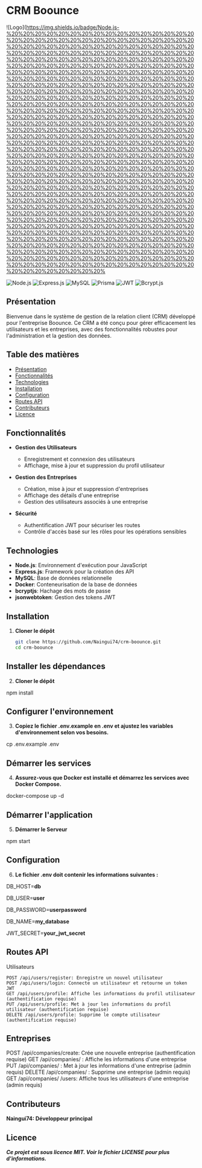 # CRM Boounce
![Logo](https://img.shields.io/badge/Node.js-%20%20%20%20%20%20%20%20%20%20%20%20%20%20%20%20%20%20%20%20%20%20%20%20%20%20%20%20%20%20%20%20%20%20%20%20%20%20%20%20%20%20%20%20%20%20%20%20%20%20%20%20%20%20%20%20%20%20%20%20%20%20%20%20%20%20%20%20%20%20%20%20%20%20%20%20%20%20%20%20%20%20%20%20%20%20%20%20%20%20%20%20%20%20%20%20%20%20%20%20%20%20%20%20%20%20%20%20%20%20%20%20%20%20%20%20%20%20%20%20%20%20%20%20%20%20%20%20%20%20%20%20%20%20%20%20%20%20%20%20%20%20%20%20%20%20%20%20%20%20%20%20%20%20%20%20%20%20%20%20%20%20%20%20%20%20%20%20%20%20%20%20%20%20%20%20%20%20%20%20%20%20%20%20%20%20%20%20%20%20%20%20%20%20%20%20%20%20%20%20%20%20%20%20%20%20%20%20%20%20%20%20%20%20%20%20%20%20%20%20%20%20%20%20%20%20%20%20%20%20%20%20%20%20%20%20%20%20%20%20%20%20%20%20%20%20%20%20%20%20%20%20%20%20%20%20%20%20%20%20%20%20%20%20%20%20%20%20%20%20%20%20%20%20%20%20%20%20%20%20%20%20%20%20%20%20%20%20%20%20%20%20%20%20%20%20%20%20%20%20%20%20%20%20%20%20%20%20%20%20%20%20%20%20%20%20%20%20%20%20%20%20%20%20%20%20%20%20%20%20%20%20%20%20%20%20%20%20%20%20%20%20%20%20%20%20%20%20%20%20%20%20%20%20%20%20%20%20%20%20%20%20%20%20%20%20%20%20%20%20%20%20%20%20%20%20%20%20%20%20%20%20%20%20%20%20%20%20%20%20%20%20%20%20%20%20%20%20%20%20%20%20%20%20%20%20%20%20%20%20%20%20%20%20%20%20%20%20%20%20%20%20%20%20%20%20%20%20%20%20%20%20%20%20%20%20%20%20%20%20%20%20%20%20%20%20%20%20%20%20%20%20%20%20%20%20%20%20%20%20%20%20%20%20%20%20%20%20%20%20%20%20%20%20%20%20%20%20%20%20%20%20%20%20%20%20%20%20%20%20%20%20%20%20%20%20%20%20%20%20%20%20%20%20%20%20%20%20%20%20%20%20%20%20%20%20%20%20%20%20%20%20%20%20%20%20%20%20%20%20%20%20%20%20%20%20%20%20%20%20%20%20%20%20%20%20%20%20%20%20%20%20%20%20%20%20%20%20%20%20%20%20%20%20%20%20%20%20%20%20%20%20%20%20%20%20%20%20%20%20%20%20%20%20%20%20%20%20%20%20%20%20%20%20%20%20%20%20%20%20%

![Node.js](https://img.shields.io/badge/Node.js-339933?style=flat&logo=node.js&logoColor=white)
![Express.js](https://img.shields.io/badge/Express.js-000000?style=flat&logo=express&logoColor=white)
![MySQL](https://img.shields.io/badge/MySQL-00758F?style=flat&logo=mysql&logoColor=white)
![Prisma](https://img.shields.io/badge/Prisma-2D3748?style=flat&logo=prisma&logoColor=white)
![JWT](https://img.shields.io/badge/JSON%20Web%20Token-000000?style=flat&logo=json-web-tokens&logoColor=white)
![Bcrypt.js](https://img.shields.io/badge/bcrypt.js-FD6D2F?style=flat&logo=bcrypt&logoColor=white)


## Présentation

Bienvenue dans le système de gestion de la relation client (CRM) développé pour l'entreprise Boounce. Ce CRM a été conçu pour gérer efficacement les utilisateurs et les entreprises, avec des fonctionnalités robustes pour l'administration et la gestion des données.

## Table des matières

- [Présentation](#présentation)
- [Fonctionnalités](#fonctionnalités)
- [Technologies](#technologies)
- [Installation](#installation)
- [Configuration](#configuration)
- [Routes API](#routes-api)
- [Contributeurs](#contributeurs)
- [Licence](#licence)

## Fonctionnalités

- **Gestion des Utilisateurs**
  - Enregistrement et connexion des utilisateurs
  - Affichage, mise à jour et suppression du profil utilisateur
  
- **Gestion des Entreprises**
  - Création, mise à jour et suppression d'entreprises
  - Affichage des détails d'une entreprise
  - Gestion des utilisateurs associés à une entreprise
  
- **Sécurité**
  - Authentification JWT pour sécuriser les routes
  - Contrôle d'accès basé sur les rôles pour les opérations sensibles

## Technologies

- **Node.js**: Environnement d'exécution pour JavaScript
- **Express.js**: Framework pour la création des API
- **MySQL**: Base de données relationnelle
- **Docker**: Conteneurisation de la base de données
- **bcryptjs**: Hachage des mots de passe
- **jsonwebtoken**: Gestion des tokens JWT

## Installation

1. **Cloner le dépôt**

   ```bash
   git clone https://github.com/Naingui74/crm-boounce.git
   cd crm-boounce

## Installer les dépendances

2. **Cloner le dépôt**

npm install

## Configurer l'environnement

3. **Copiez le fichier .env.example en .env et ajustez les variables d'environnement selon vos besoins.**

cp .env.example .env

## Démarrer les services

4. **Assurez-vous que Docker est installé et démarrez les services avec Docker Compose.**

docker-compose up -d

## Démarrer l'application

5. **Démarrer le Serveur** 

npm start

## Configuration

6. **Le fichier .env doit contenir les informations suivantes :**

DB_HOST=**db**

DB_USER=**user**

DB_PASSWORD=**userpassword**

DB_NAME=**my_database**

JWT_SECRET=**your_jwt_secret**

## Routes API

Utilisateurs

    POST /api/users/register: Enregistre un nouvel utilisateur
    POST /api/users/login: Connecte un utilisateur et retourne un token JWT
    GET /api/users/profile: Affiche les informations du profil utilisateur (authentification requise)
    PUT /api/users/profile: Met à jour les informations du profil utilisateur (authentification requise)
    DELETE /api/users/profile: Supprime le compte utilisateur (authentification requise)

## Entreprises 

POST /api/companies/create: Crée une nouvelle entreprise (authentification requise)
GET /api/companies/
: Affiche les informations d'une entreprise
PUT /api/companies/
: Met à jour les informations d'une entreprise (admin requis)
DELETE /api/companies/
: Supprime une entreprise (admin requis)
GET /api/companies/
/users: Affiche tous les utilisateurs d'une entreprise (admin requis)

## Contributeurs

**Naingui74: Développeur principal**

## Licence

***Ce projet est sous licence MIT. Voir le fichier LICENSE pour plus d'informations.***